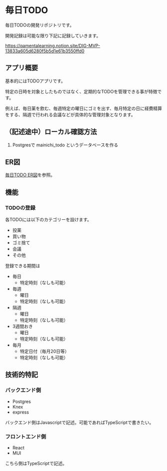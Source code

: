 # 毎日TODO
毎日TODOの開発リポジトリです。

開発記録は可能な限り下記に記録していきます。

https://qamentalearning.notion.site/DIG-MVP-13833a605d6280f5b5d1e61b3550ffd0

## アプリ概要
基本的にはTODOアプリです。

特定の日時を対象としたものではなく、定期的なTODOを管理できる事が特徴です。

例えば、毎日薬を飲む、毎週特定の曜日にゴミを出す、毎月特定の日に経費精算をする、隔週で行われる会議などが具体的な管理対象となります。

## （記述途中）ローカル確認方法
1. Postgresで mainichi_todo というデータベースを作る

## ER図
[毎日TODO ER図](./ER.md)を参照。

## 機能
### TODOの登録
各TODOには以下のカテゴリーを設けます。
- 投薬
- 買い物
- ゴミ捨て
- 会議
- その他

登録できる期間は
- 毎日
  - 特定時刻（なしも可能）
- 毎週
  - 曜日
  - 特定時刻（なしも可能）
- 隔週
  - 曜日
  - 特定時刻（なしも可能）
- 3週間おき
  - 曜日
  - 特定時刻（なしも可能）
- 毎月
  - 特定日付（毎月20日等）
  - 特定時刻（なしも可能）

## 技術的特記
### バックエンド側
- Postgres
- Knex
- express

バックエンド側はJavascriptで記述。可能であればTypeScriptで書きたい。

### フロントエンド側
- React
- MUI

こちら側はTypeScriptで記述。
